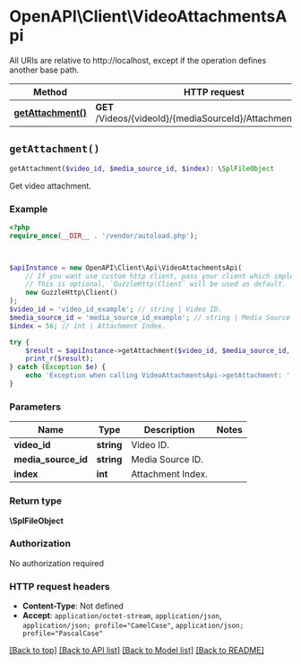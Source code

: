 # OpenAPI\Client\VideoAttachmentsApi

All URIs are relative to http://localhost, except if the operation defines another base path.

| Method | HTTP request | Description |
| ------------- | ------------- | ------------- |
| [**getAttachment()**](VideoAttachmentsApi.md#getAttachment) | **GET** /Videos/{videoId}/{mediaSourceId}/Attachments/{index} | Get video attachment. |


## `getAttachment()`

```php
getAttachment($video_id, $media_source_id, $index): \SplFileObject
```

Get video attachment.

### Example

```php
<?php
require_once(__DIR__ . '/vendor/autoload.php');



$apiInstance = new OpenAPI\Client\Api\VideoAttachmentsApi(
    // If you want use custom http client, pass your client which implements `GuzzleHttp\ClientInterface`.
    // This is optional, `GuzzleHttp\Client` will be used as default.
    new GuzzleHttp\Client()
);
$video_id = 'video_id_example'; // string | Video ID.
$media_source_id = 'media_source_id_example'; // string | Media Source ID.
$index = 56; // int | Attachment Index.

try {
    $result = $apiInstance->getAttachment($video_id, $media_source_id, $index);
    print_r($result);
} catch (Exception $e) {
    echo 'Exception when calling VideoAttachmentsApi->getAttachment: ', $e->getMessage(), PHP_EOL;
}
```

### Parameters

| Name | Type | Description  | Notes |
| ------------- | ------------- | ------------- | ------------- |
| **video_id** | **string**| Video ID. | |
| **media_source_id** | **string**| Media Source ID. | |
| **index** | **int**| Attachment Index. | |

### Return type

**\SplFileObject**

### Authorization

No authorization required

### HTTP request headers

- **Content-Type**: Not defined
- **Accept**: `application/octet-stream`, `application/json`, `application/json; profile="CamelCase"`, `application/json; profile="PascalCase"`

[[Back to top]](#) [[Back to API list]](../../README.md#endpoints)
[[Back to Model list]](../../README.md#models)
[[Back to README]](../../README.md)
